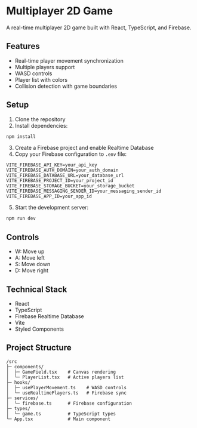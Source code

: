 # Multiplayer 2D Game

A real-time multiplayer 2D game built with React, TypeScript, and Firebase.

## Features

- Real-time player movement synchronization
- Multiple players support
- WASD controls
- Player list with colors
- Collision detection with game boundaries

## Setup

1. Clone the repository
2. Install dependencies:
```bash
npm install
```

3. Create a Firebase project and enable Realtime Database
4. Copy your Firebase configuration to `.env` file:
```env
VITE_FIREBASE_API_KEY=your_api_key
VITE_FIREBASE_AUTH_DOMAIN=your_auth_domain
VITE_FIREBASE_DATABASE_URL=your_database_url
VITE_FIREBASE_PROJECT_ID=your_project_id
VITE_FIREBASE_STORAGE_BUCKET=your_storage_bucket
VITE_FIREBASE_MESSAGING_SENDER_ID=your_messaging_sender_id
VITE_FIREBASE_APP_ID=your_app_id
```

5. Start the development server:
```bash
npm run dev
```

## Controls

- W: Move up
- A: Move left
- S: Move down
- D: Move right

## Technical Stack

- React
- TypeScript
- Firebase Realtime Database
- Vite
- Styled Components

## Project Structure

```
/src
├─ components/
│  ├─ GameField.tsx    # Canvas rendering
│  └─ PlayerList.tsx   # Active players list
├─ hooks/
│  ├─ usePlayerMovement.ts    # WASD controls
│  └─ useRealtimePlayers.ts   # Firebase sync
├─ services/
│  └─ firebase.ts      # Firebase configuration
├─ types/
│  └─ game.ts          # TypeScript types
└─ App.tsx             # Main component
```
